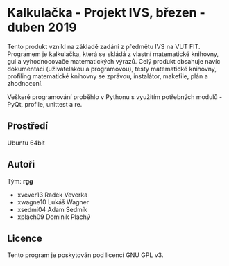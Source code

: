 Kalkulačka - Projekt IVS, březen - duben 2019
=============================================
Tento produkt vznikl na základě zadání z předmětu IVS na VUT FIT. Programem je kalkulačka, která se skládá z vlastní matematické knihovny, gui a vyhodnocovače matematických výrazů. Celý produkt obsahuje navíc dokumentaci (uživatelskou a programovou), testy matematické knihovny, profiling matematické knihovny se zprávou, instalátor, makefile, plán a zhodnocení.

Veškeré programování proběhlo v Pythonu s využitím potřebných modulů - PyQt, profile, unittest a re.

Prostředí
---------
Ubuntu 64bit

Autoři
------
Tým: **rgg**
- xvever13 Radek Veverka 
- xwagne10 Lukáš Wagner 
- xsedmi04 Adam Sedmík
- xplach09 Dominik Plachý 

Licence
-------
Tento program je poskytován pod licencí GNU GPL v3.